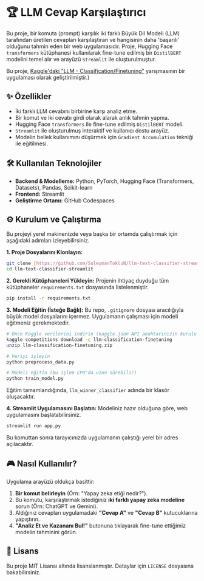 # 🏆 LLM Cevap Karşılaştırıcı

Bu proje, bir komuta (prompt) karşılık iki farklı Büyük Dil Modeli (LLM) tarafından üretilen cevapları karşılaştıran ve hangisinin daha 'başarılı' olduğunu tahmin eden bir web uygulamasıdır. Proje, Hugging Face `transformers` kütüphanesi kullanılarak fine-tune edilmiş bir `DistilBERT` modelini temel alır ve arayüzü `Streamlit` ile oluşturulmuştur.

Bu proje, [Kaggle'daki "LLM - Classification/Finetuning"](https://www.kaggle.com/competitions/llm-classification-finetuning) yarışmasının bir uygulaması olarak geliştirilmiştir.) 

## ✨ Özellikler

-   İki farklı LLM cevabını birbirine karşı analiz etme.
-   Bir komut ve iki cevabı girdi olarak alarak anlık tahmin yapma.
-   Hugging Face `transformers` ile fine-tune edilmiş `DistilBERT` modeli.
-   `Streamlit` ile oluşturulmuş interaktif ve kullanıcı dostu arayüz.
-   Modelin bellek kullanımını düşürmek için `Gradient Accumulation` tekniği ile eğitilmesi.

## 🛠️ Kullanılan Teknolojiler

-   **Backend & Modelleme:** Python, PyTorch, Hugging Face (Transformers, Datasets), Pandas, Scikit-learn
-   **Frontend:** Streamlit
-   **Geliştirme Ortamı:** GitHub Codespaces

## ⚙️ Kurulum ve Çalıştırma

Bu projeyi yerel makinenizde veya başka bir ortamda çalıştırmak için aşağıdaki adımları izleyebilirsiniz.

**1. Proje Dosyalarını Klonlayın:**
```bash
git clone [https://github.com/SuleymanTokluN/llm-text-classifier-streamlit.git](https://github.com/SuleymanToklu/llm-text-classifier-streamlit.git)
cd llm-text-classifier-streamlit
```

**2. Gerekli Kütüphaneleri Yükleyin:**
Projenin ihtiyaç duyduğu tüm kütüphaneler `requirements.txt` dosyasında listelenmiştir.
```bash
pip install -r requirements.txt
```

**3. Modeli Eğitin (İsteğe Bağlı):**
Bu repo, `.gitignore` dosyası aracılığıyla büyük model dosyalarını içermez. Uygulamanın çalışması için modeli eğitmeniz gerekmektedir.
```bash
# Önce Kaggle verilerini indirin (kaggle.json API anahtarınızın kurulu olması gerekir)
kaggle competitions download -c llm-classification-finetuning
unzip llm-classification-finetuning.zip

# Veriyi işleyin
python preprocess_data.py

# Modeli eğitin (Bu işlem CPU'da uzun sürebilir)
python train_model.py
```
Eğitim tamamlandığında, `llm_winner_classifier` adında bir klasör oluşacaktır.

**4. Streamlit Uygulamasını Başlatın:**
Modeliniz hazır olduğuna göre, web uygulamasını başlatabilirsiniz.
```bash
streamlit run app.py
```
Bu komuttan sonra tarayıcınızda uygulamanın çalıştığı yerel bir adres açılacaktır.

## 🎮 Nasıl Kullanılır?

Uygulama arayüzü oldukça basittir:
1.  **Bir komut belirleyin** (Örn: "Yapay zeka etiği nedir?").
2.  Bu komutu, karşılaştırmak istediğiniz **iki farklı yapay zeka modeline** sorun (Örn: ChatGPT ve Gemini).
3.  Aldığınız cevapları uygulamadaki **"Cevap A"** ve **"Cevap B"** kutucuklarına yapıştırın.
4.  **"Analiz Et ve Kazananı Bul!"** butonuna tıklayarak fine-tune ettiğimiz modelin tahminini görün.

## 📄 Lisans
Bu proje MIT Lisansı altında lisanslanmıştır. Detaylar için `LICENSE` dosyasına bakabilirsiniz.
